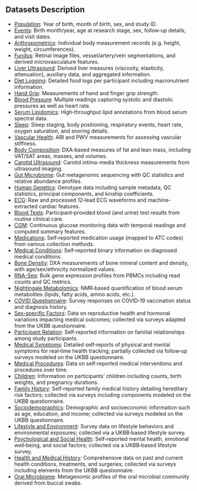 ## Datasets Description

* [Population](datasets/000-population.html): Year of birth, month of birth, sex, and study ID.
* [Events](datasets/001-events.html): Birth month/year, age at research stage, sex, follow‐up details, and visit dates.
* [Anthropometrics](datasets/002-anthropometrics.html): Individual body measurement records (e.g. height, weight, circumferences).
* [Fundus](datasets/003-fundus.html): Retinal image files, vessel/artery/vein segmentations, and derived microvasculature features.
* [Liver Ultrasound](datasets/004-liver_ultrasound.html): Derived liver measures (viscosity, elasticity, attenuation), auxiliary data, and aggregated information.
* [Diet Logging](datasets/005-diet_logging.html): Detailed food logs per participant including macronutrient information.
* [Hand Grip](datasets/006-hand_grip.html): Measurements of hand and finger grip strength.
* [Blood Pressure](datasets/007-blood_pressure.html): Multiple readings capturing systolic and diastolic pressures as well as heart rate.
* [Serum Lipidomics](datasets/008-serum_lipidomics.html): High‐throughput lipid annotations from blood serum spectral data.
* [Sleep](datasets/009-sleep.html): Sleep staging, body positioning, respiratory events, heart rate, oxygen saturation, and snoring details.
* [Vascular Health](datasets/010-peripheral_vascular_health.html): ABI and PWV measurements for assessing vascular stiffness.
* [Body Composition](datasets/011-body_composition.html): DXA‐based measures of fat and lean mass, including VAT/SAT areas, masses, and volumes.
* [Carotid Ultrasound](datasets/012-carotid_ultrasound.html): Carotid intima-media thickness measurements from ultrasound imaging.
* [Gut Microbiome](datasets/013-gut_microbiome.html): Gut metagenomic sequencing with QC statistics and relative abundance profiles.
* [Human Genetics](datasets/014-human_genetics.html): Genotype data including sample metadata, QC statistics, principal components, and kinship coefficients.
* [ECG](datasets/015-ecg.html): Raw and processed 12‐lead ECG waveforms and machine‐extracted cardiac features.
* [Blood Tests](datasets/016-blood_tests.html): Participant‐provided blood (and urine) test results from routine clinical care.
* [CGM](datasets/017-cgm.html): Continuous glucose monitoring data with temporal readings and computed summary features.
* [Medications](datasets/018-medications.html): Self‐reported medication usage (mapped to ATC codes) from various collection methods.
* [Medical Conditions](datasets/021-medical_conditions.html): Self‐reported binary information on diagnosed medical conditions.
* [Bone Density](datasets/022-bone_density.html): DXA measurements of bone mineral content and density, with age/sex/ethnicity normalized values.
* [RNA-Seq](datasets/024-rna_seq.html): Bulk gene expression profiles from PBMCs including read counts and QC metrics.
* [Nightingale Metabolomics](datasets/029-nightingale_metabolomics.html): NMR‐based quantification of blood serum metabolites (lipids, fatty acids, amino acids, etc.).
* [COVID Questionnaire](datasets/043-covid.html): Survey responses on COVID‐19 vaccination status and diagnosis history.
* [Sex-specific Factors](datasets/044-sex_specific_factors.html): Data on reproductive health and hormonal variations impacting medical outcomes; collected via surveys adapted from the UKBB questionnaire.
* [Participant Relation](datasets/045-participant_relation.html): Self‐reported information on familial relationships among study participants.
* [Medical Symptoms](datasets/049-medical_symptoms.html): Detailed self‐reports of physical and mental symptoms for real‐time health tracking; partially collected via follow‐up surveys modeled on the UKBB questionnaire.
* [Medical Procedures](datasets/050-medical_procedures.html): Data on self‐reported medical interventions and procedures over time.
* [Children](datasets/051-children.html): Information on participants’ children including counts, birth weights, and pregnancy durations.
* [Family History](datasets/052-family_history.html): Self‐reported family medical history detailing hereditary risk factors; collected via surveys including components modeled on the UKBB questionnaire.
* [Sociodemographics](datasets/053-sociodemographics.html): Demographic and socioeconomic information such as age, education, and income; collected via surveys modeled on the UKBB questionnaire.
* [Lifestyle and Environment](datasets/055-lifestyle_and_environment.html): Survey data on lifestyle behaviors and environmental exposures; collected via a UKBB‐based lifestyle survey.
* [Psychological and Social Health](datasets/057-psychological_and_social_health.html): Self‐reported mental health, emotional well‐being, and social factors; collected via a UKBB‐based lifestyle survey.
* [Health and Medical History](datasets/058-health_and_medical_history.html): Comprehensive data on past and current health conditions, treatments, and surgeries; collected via surveys including elements from the UKBB questionnaire.
* [Oral Microbiome](datasets/070-oral_microbiome.html): Metagenomic profiles of the oral microbial community derived from buccal swabs.
